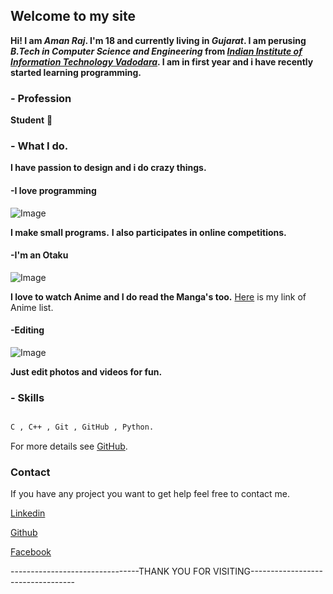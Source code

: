 ## Welcome to my site

**Hi! I am _Aman Raj_. I'm 18 and currently living in _Gujarat_.
I am perusing _B.Tech in Computer Science and Engineering_ from [_Indian Institute of
Information Technology Vadodara_](http://www.iiitvadodara.ac.in/). I am in first year and i have
recently started learning programming.**

### - Profession

**Student** 🤘

### - What I do.

**I have passion to design and i do crazy things.**

####     -I love programming

![Image](https://github.com/AmanRaj1608/amanraj1608.github.io/blob/master/a.jpg)

   **I make small programs.** **I also participates in online competitions.**

####     -I'm an Otaku

![Image](https://github.com/AmanRaj1608/amanraj1608.github.io/blob/master/b1.gif)
                 
   **I love to watch Anime and I do read the Manga's too.**
   [Here](https://github.com/AmanRaj1608/amanraj1608.github.io/i.md) is my link of Anime list.

####     -Editing

![Image](https://github.com/AmanRaj1608/amanraj1608.github.io/blob/master/c.jpg)
      
   **Just edit photos and videos for fun.**



### - Skills 

```markdown

C , C++ , Git , GitHub , Python.

```

For more details see [GitHub](https://github.com/amanRaj1608).

### Contact

If you have any project you want to get help feel free to contact me.

[Linkedin](https://www.linkedin.com/in/amanraj1608/)

[Github](https://github.com/amanRaj1608)

[Facebook](https://www.facebook.com/AmanRaj1608)










--------------------------------THANK YOU FOR VISITING----------------------------------
